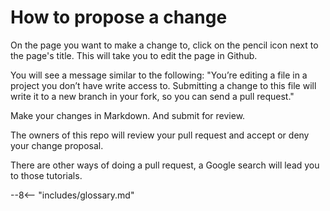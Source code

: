 # How to propose a change

On the page you want to make a change to, click on the pencil icon next to the page's title. This will take you to edit the page in Github.

You will see a message similar to the following: "You’re editing a file in a project you don’t have write access to. Submitting a change to this file will write it to a new branch in your fork, so you can send a pull request."

Make your changes in Markdown. And submit for review.

The owners of this repo will review your pull request and accept or deny your change proposal.

There are other ways of doing a pull request, a Google search will lead you to those tutorials.

--8<-- "includes/glossary.md"